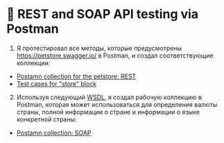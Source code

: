 #  🔗 REST and SOAP API testing via Postman 

1) Я протестировал все методы, которые предусмотрены https://petstore.swagger.io/ в Postman, и создал соответствующие коллекции:
 <ul>
<li>  <a href="https://www.postman.com/olyaskh/workspace/my-workspace/collection/26094887-db0df65f-51c4-4477-8ca8-cedb21f07f0b?action=share&creator=26094887">Postamn collection for the petstore: REST</a>  </li>
<li>  <a href="https://docs.google.com/spreadsheets/d/1RKLYkgBhT2hZTRlaVzODNgBoQfo6MHGtl6X7Zc5v8uU/edit?usp=sharing"> Test cases for "store" block </a>   </li>
</ul>

2) Используя следующий <a href="http://webservices.oorsprong.org/websamples.countryinfo/CountryInfoService.wso?WSDL">WSDL</a>, я создал рабочую коллекцию в Postman, которая может использоваться для определения валюты страны, полной информации о стране и информации о языке конкретной страны:
 <ul>
<li> <a href="https://www.postman.com/olyaskh/workspace/my-workspace/collection/26094887-82437438-8394-4d13-9860-8d57d336d8be?action=share&creator=26094887">Postamn collection: SOAP</a>   </li>
</ul>
